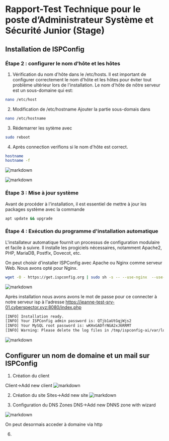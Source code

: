 # Rapport-Test Technique pour le poste d’Administrateur Système et Sécurité Junior (Stage)



## Installation de ISPConfig

### Étape 2 : configurer le nom d'hôte et les hôtes

1. Vérification du nom d'hôte dans le /etc/hosts.
Il est important de configurer correctement le nom d'hôte et les hôtes pour éviter tout problème ultérieur lors de l'installation. Le nom d'hôte de nôtre serveur est un sous-domaine qui est:
```sh
nano /etc/host
```

2. Modification de /etc/hostname
Ajouter la partie sous-domais dans 
```sh
nano /etc/hostname
```

3. Rédemarrer les sytème avec 
```sh
sudo reboot
```

4. Après connection verifions si le nom d'hôte est correct.
```sh
hostname
hostname -f
```
![markdown](https://github.com/jane3d/Test_Jeanne_Aministratrice-Syteme-et-securite/assets/93372228/5e3216b1-a9c5-4db2-a3c4-fb91802797f3)

![markdown](https://github.com/jane3d/Test_Jeanne_Aministratrice-Syteme-et-securite/assets/93372228/abbad846-413e-4716-a769-8954ce4010e0)

### Étape 3 : Mise à jour système
Avant de procéder à l'installation, il est essentiel de mettre à jour les packages système avec la commande 
```sh
apt update && upgrade
```

### Étape 4 : Exécution du programme d'installation automatique

L'installateur automatique fournit un processus de configuration modulaire et facile à suivre. Il installe les progiciels nécessaires, notamment Apache2, PHP, MariaDB, Postfix, Dovecot, etc.

On peut choisir d'installer ISPConfig avec Apache ou Nginx comme serveur Web. Nous avons opté pour Nginx.

```sh
wget -O - https://get.ispconfig.org | sudo sh -s -- --use-nginx  --use-php=8.0 --use-ftp-ports=21-22 --lang=en --no-quota --unattended-upgrades
```
![markdown](https://github.com/jane3d/Test_Jeanne_Aministratrice-Syteme-et-securite/assets/93372228/b7aebc5f-1d8c-4a75-8f14-2d1d9800c458)

Après installation nous avons avons le mot de passe pour ce connecter à notre serveur isp à l'adresse https://jeanne-test-srv-01.cyberspector.xyz:8080/index.php
```sh
[INFO] Installation ready.
[INFO] Your ISPConfig admin password is: QTjb1aUtGqjWjs2
[INFO] Your MySQL root password is: wKHxGADfrNGA2xJ6RRMT
[INFO] Warning: Please delete the log files in /tmp/ispconfig-ai/var/log/setup-* once you don't need them anymore because they contain your passwords!
```
![markdown](https://github.com/jane3d/Test_Jeanne_Aministratrice-Syteme-et-securite/assets/93372228/eac5b661-16c7-45a6-8d05-19bfe29d42db)

## Configurer un nom de domaine et un mail sur ISPConfig
1. Création du client

Client->Add new client 
![markdown](https://github.com/jane3d/Test_Jeanne_Aministratrice-Syteme-et-securite/assets/93372228/9d4594cb-3dbe-40ab-ae78-4309c1486c0f)

2. Création du site
Sites->Add new site
![markdown](https://github.com/jane3d/Test_Jeanne_Aministratrice-Syteme-et-securite/assets/93372228/73b5a085-92f7-4e1d-af0c-222a7d221d6c)
  
4. Configuration du DNS Zones
DNS->Add new DNNS zone with wizard

![markdown](https://github.com/jane3d/Test_Jeanne_Aministratrice-Syteme-et-securite/assets/93372228/8acd65bf-1577-4c06-b715-d9e8eabb4f65)

On peut desormais acceder à domaine via http

6. 
